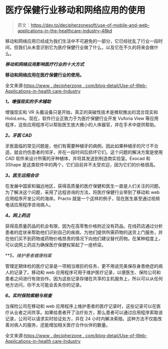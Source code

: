 # 医疗保健行业移动和网络应用的使用

> 原文：<https://dev.to/decipherzonesoft/use-of-mobile-and-web-applications-in-the-healthcare-industry-48kd>

移动和网络应用已经成为我们生活中不可避免的一部分，它已经扰乱了行业一段时间，但我们从未意识到它为医疗保健行业做了什么，以及它在不久的将来会做什么。

***移动和网络应用影响医疗行业的十大方式***

**移动和网络应用在医疗保健行业的使用。**

全文来源:[https://www . decipherzone . com/blog-detail/Use-of-Web-Applications-in-health care-Industry](https://www.decipherzone.com/blog-detail/Use-of-Web-Applications-in-Healthcare-Industry)

***1。增强现实的手术辅助***

增强现实和 VR 头戴设备只是开始，真正的突破性技术是微软推出的混合现实和 HoloLens。现在，软件行业正致力于为医疗保健行业开发 Vuforia View 等应用程序，这些应用程序可以帮助医生放大微小的人体器官，并在手术中提供帮助。

***2。牙医 CAD***

牙医面临的常见问题是，他们有需要种植牙的病例，因此如果种植牙的尺寸不合适，就会灼伤患者的邻牙，并在一段时间后损坏它们。这个问题的解决方案是使用 CAD 软件来设计所需的牙种植体，并将其发送到制造商实验室。Exocad 和 3Shape 是这类软件中的两个，它们目前并不太受欢迎，因为它们的价格很高。

***3。医生远程会诊***

在发展中国家和偏远地区，获得高质量的医疗保健和医生一直是人们关注的问题。为了解决这个问题，采用了远程咨询的方法，将医疗保健行业带到了移动和 web 应用程序开发公司的海岸。Practo 就是一个这样的例子，现在医生甚至通过视频电话应用程序咨询病人。

***4。网上药店***

获得高质量药品的机会有限，因为在高零售价格附近没有药品。在线药店通过分析患者的症状来帮助他们识别自己的疾病，为他们提供所需药物的送货上门服务，并在他们买不到药物或药物价格昂贵的情况下向他们建议替代药物。在某种程度上，可以说网上药店为确保医疗保健权架起了一座桥梁。

***5。*维护患者健康档案**

管理定期体检的医疗记录是一项相当艰巨的任务，更不用说完美保存身患绝症的病人的记录了。移动和 web 应用程序可用于维护医疗记录，以便医生、保险公司和患者之间进行有效协作。因为这些记录存储在共享的主机服务上，所以可以从任何地方访问，你不太可能会丢失你的记录。

***6。实时保险索赔与核查***

当保险公司在移动和 web 应用程序上维护患者的医疗记录时，这些记录可以在医疗从业者之间共享。如果给患者开了治疗处方，那么患者可以通过应用程序索取该记录，公司可以请求实时验证处方，并在 24 小时内解决索赔。这种方法不仅能改善对病人的服务，还能增加相关医疗合作伙伴的数量。

全文来源:[https://www . decipherzone . com/blog-detail/Use-of-Web-Applications-in-health care-Industry](https://www.decipherzone.com/blog-detail/Use-of-Web-Applications-in-Healthcare-Industry)